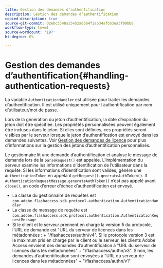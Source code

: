 ```yaml
---
title: Gestion des demandes d’authentification
description: Gestion des demandes d’authentification
copied-description: true
source-git-commit: 02ebc3548a254b2a6554f1ab34afbb3ea5f09bb8
workflow-type: tm+mt
source-wordcount: '197'
ht-degree: 0%

---
```


# Gestion des demandes d’authentification{#handling-authentication-requests}

La variable `AuthenticationHandler` est utilisée pour traiter les demandes d’authentification. Il est utilisé uniquement pour l’authentification par nom d’utilisateur/mot de passe.

Lors de la génération du jeton d’authentification, la date d’expiration du jeton doit être spécifiée. Les propriétés personnalisées peuvent également être incluses dans le jeton. Si elles sont définies, ces propriétés seront visibles par le serveur lorsque le jeton d’authentification est envoyé dans les demandes suivantes. Voir [Gestion des demandes de licence](../../aaxs-protecting-content/content-implementing-the-license-server/content-handling-license-reqs/content-handling-license-reqs.md) pour plus d’informations sur la gestion des jetons d’authentification personnalisés.

Le gestionnaire lit une demande d’authentification et analyse le message de demande lors de la `parseRequest()` est appelée. L’implémentation du serveur examine les informations d’identification de l’utilisateur dans la requête. Si les informations d’identification sont valides, génère une `AuthenticationToken` en appelant `getRequest().generateAuthToken()`. If `AuthenticationRequestMessage.generateAuthToken()` n’est pas appelé avant `close()`, un code d’erreur d’échec d’authentification est envoyé.

* La classe du gestionnaire de requêtes est `com.adobe.flashaccess.sdk.protocol.authentication.AuthenticationHandler`
* La classe de message de requête est `com.adobe.flashaccess.sdk.protocol.authentication.AuthenticationRequestMessage`
* Si le client et le serveur prennent en charge la version 5 du protocole, l’URL de demande est &quot;URL du serveur de licences dans les métadonnées : + &quot;/flashaccess/authn/v4&quot;. Si le protocole version 3 est le maximum pris en charge par le client ou le serveur, les clients Adobe Access envoient des demandes d’authentification à &quot;URL du serveur de licences dans les métadonnées&quot; + &quot;/flashaccess/authn/v3&quot;. Sinon, les demandes d’authentification sont envoyées à &quot;URL du serveur de licences dans les métadonnées&quot; + &quot;/flashaccess/authn/v1&quot;
